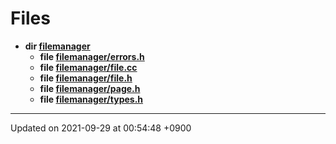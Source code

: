 

# Files




* **dir [filemanager](/Files/filemanager#dir-filemanager)** 
    * **file [filemanager/errors.h](/Files/filemanager/errors.h#file-errors.h)** 
    * **file [filemanager/file.cc](/Files/filemanager/file.cc#file-file.cc)** 
    * **file [filemanager/file.h](/Files/filemanager/file.h#file-file.h)** 
    * **file [filemanager/page.h](/Files/filemanager/page.h#file-page.h)** 
    * **file [filemanager/types.h](/Files/filemanager/types.h#file-types.h)** 



-------------------------------

Updated on 2021-09-29 at 00:54:48 +0900

